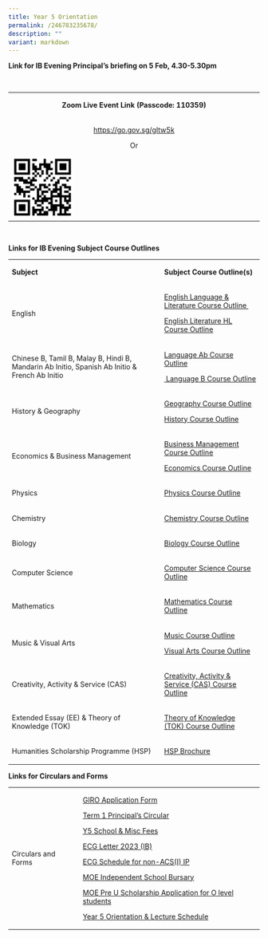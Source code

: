 ```yaml
---
title: Year 5 Orientation
permalink: /246783235678/
description: ""
variant: markdown
---
```

<p><strong>Link for IB Evening Principal’s briefing&nbsp;on 5 Feb, 4.30-5.30pm</strong></p>
<p>&nbsp;</p>
<table>
<tbody>
<tr>
<td rowspan="1" colspan="1">
<p style="text-align: center;"><strong>Zoom Live Event Link (Passcode: 110359)</strong></p>
</td>
</tr>
<tr>
<td rowspan="1" colspan="1">
<p style="text-align: center;"><a rel="noopener noreferrer nofollow" target="_blank" href="https://go.gov.sg/gltw5k">https://go.gov.sg/gltw5k</a></p>
<p style="text-align: center;">Or</p>
<div class="isomer-image-wrapper"><img height="auto" width="100%" alt="" src="/images/QR_code.png" style="width: 25%;"></div>
</td>
</tr>
</tbody>
</table>
<p>&nbsp;</p>
<p></p>
<p><strong>Links for IB Evening Subject Course Outlines</strong>
</p>
<p></p>
<table>
    <tbody>
        <tr>
            <td rowspan="1" colspan="1">
                <p><strong>Subject</strong>
                </p>
            </td>
            <td rowspan="1" colspan="1">
                <p><strong>Subject Course Outline(s)</strong>
                </p>
            </td>
        </tr>
        <tr>
            <td rowspan="1" colspan="1">
                <p>English</p>
            </td>
            <td rowspan="1" colspan="1">
                <p><a href="/files/IB%20Evening/Group_1_Language_and_Literature_Course_Outline_2024.pdf" rel="noopener noreferrer nofollow" target="_blank">English Language &amp; Literature Course Outline&nbsp;</a>
                </p>
                <p><a href="/files/IB%20Evening/Group_1_Literature_HL_Course_Outline_2024.pdf" rel="noopener noreferrer nofollow" target="_blank">English Literature HL Course Outline</a>
                </p>
                <p>
                </p>
            </td>
        </tr>
        <tr>
            <td rowspan="1" colspan="1">
                <p>Chinese B, Tamil B, Malay B, Hindi B, Mandarin Ab Initio, Spanish Ab Initio
                    &amp; French Ab Initio</p>
            </td>
            <td rowspan="1" colspan="1">
                <p><a href="/files/IB%20Evening/Group_2_Language_Ab_Initio_Course_Outline_2024.pdf" rel="noopener noreferrer nofollow" target="_blank">Language Ab Course Outline</a>
                </p>
                <p><a href="/files/IB%20Evening/Group_2_Language_B_Course_Outlines_2024.pdf" rel="noopener noreferrer nofollow" target="_blank">&nbsp;Language B Course Outline</a>
                </p>
            </td>
        </tr>
        <tr>
            <td rowspan="1" colspan="1">
                <p>History &amp; Geography</p>
            </td>
            <td rowspan="1" colspan="1">
                <p><a href="/files/IB%20Evening/Group_3_Geography_Course_Outline_2024.pdf" rel="noopener noreferrer nofollow" target="_blank">Geography Course Outline</a>
                </p>
                <p><a href="/files/IB%20Evening/Group_3_History_Course_Outline_2024.pdf" rel="noopener noreferrer nofollow" target="_blank">History Course Outline</a>
                </p>
            </td>
        </tr>
        <tr>
            <td rowspan="1" colspan="1">
                <p>Economics &amp; Business Management</p>
            </td>
            <td rowspan="1" colspan="1">
                <p><a href="/files/IB%20Evening/Group_3_Business_Management_Course_Outline_2024.pdf" rel="noopener noreferrer nofollow" target="_blank">Business Management Course Outline</a>
                </p>
                <p><a href="/files/IB%20Evening/Group_3_Economics_Course_Outline_2024.pdf" rel="noopener noreferrer nofollow" target="_blank">Economics Course Outline</a>
                </p>
            </td>
        </tr>
        <tr>
            <td rowspan="1" colspan="1">
                <p>Physics</p>
            </td>
            <td rowspan="1" colspan="1">
                <p><a href="/files/IB%20Evening/Group_1_Literature_HL_Course_Outline_2024.pdf" rel="noopener noreferrer nofollow" target="_blank">Physics Course Outline</a>
                </p>
            </td>
        </tr>
        <tr>
            <td rowspan="1" colspan="1">
                <p>Chemistry</p>
            </td>
            <td rowspan="1" colspan="1">
                <p><a href="/files/IB%20Evening/Group_1_Literature_HL_Course_Outline_2024.pdf" rel="noopener noreferrer nofollow" target="_blank">Chemistry Course Outline</a>
                </p>
            </td>
        </tr>
        <tr>
            <td rowspan="1" colspan="1">
                <p>Biology</p>
            </td>
            <td rowspan="1" colspan="1">
                <p><a href="/files/IB%20Evening/Group_1_Literature_HL_Course_Outline_2024.pdf" rel="noopener noreferrer nofollow" target="_blank">Biology Course Outline</a>
                </p>
            </td>
        </tr>
        <tr>
            <td rowspan="1" colspan="1">
                <p>Computer Science</p>
            </td>
            <td rowspan="1" colspan="1">
                <p><a href="/files/IB%20Evening/Group_1_Literature_HL_Course_Outline_2024.pdf" rel="noopener noreferrer nofollow" target="_blank">Computer Science Course Outline</a>
                </p>
            </td>
        </tr>
        <tr>
            <td rowspan="1" colspan="1">
                <p>Mathematics</p>
            </td>
            <td rowspan="1" colspan="1">
                <p><a href="/files/IB%20Evening/Group_1_Literature_HL_Course_Outline_2024.pdf" rel="noopener noreferrer nofollow" target="_blank">Mathematics Course Outline</a>
                </p>
            </td>
        </tr>
        <tr>
            <td rowspan="1" colspan="1">
                <p>Music &amp; Visual Arts</p>
            </td>
            <td rowspan="1" colspan="1">
                <p><a href="/files/IB%20Evening/Group_1_Literature_HL_Course_Outline_2024.pdf" rel="noopener noreferrer nofollow" target="_blank">Music Course Outline</a>
                </p>
                <p><a href="/files/IB%20Evening/Group_1_Literature_HL_Course_Outline_2024.pdf" rel="noopener noreferrer nofollow" target="_blank">Visual Arts Course Outline</a>
                </p>
            </td>
        </tr>
        <tr>
            <td rowspan="1" colspan="1">
                <p>Creativity, Activity &amp; Service (CAS)</p>
            </td>
            <td rowspan="1" colspan="1">
                <p><a href="/files/IB%20Evening/Group_1_Literature_HL_Course_Outline_2024.pdf" rel="noopener noreferrer nofollow" target="_blank">Creativity, Activity &amp; Service (CAS) Course Outline</a>
                </p>
            </td>
        </tr>
        <tr>
            <td rowspan="1" colspan="1">
                <p>Extended Essay (EE) &amp; Theory of Knowledge (TOK)</p>
            </td>
            <td rowspan="1" colspan="1">
                <p><a href="/files/IB%20Evening/Group_1_Literature_HL_Course_Outline_2024.pdf" rel="noopener noreferrer nofollow" target="_blank">Theory of Knowledge (TOK) Course Outline</a>
                </p>
            </td>
        </tr>
        <tr>
            <td rowspan="1" colspan="1">
                <p>Humanities Scholarship Programme (HSP)</p>
            </td>
            <td rowspan="1" colspan="1">
                <p><a href="/files/IB%20Evening/Group_1_Literature_HL_Course_Outline_2024.pdf" rel="noopener noreferrer nofollow" target="_blank">HSP Brochure</a>
                </p>
            </td>
        </tr>
    </tbody>
</table>
<p><strong>Links for Circulars and Forms</strong>
</p>
<table>
    <tbody>
        <tr>
            <td rowspan="1" colspan="1">
                <p>Circulars and Forms</p>
            </td>
            <td rowspan="1" colspan="1">
                <p><a href="/files/IB%20Evening/Group_1_Literature_HL_Course_Outline_2024.pdf" rel="noopener noreferrer nofollow" target="_blank">GIRO Application Form</a>
                </p>
                <p><a href="/files/IB%20Evening/Group_1_Literature_HL_Course_Outline_2024.pdf" rel="noopener noreferrer nofollow" target="_blank">Term 1 Principal’s Circular</a>
                </p>
                <p><a href="/files/IB%20Evening/Group_1_Literature_HL_Course_Outline_2024.pdf" rel="noopener noreferrer nofollow" target="_blank">Y5 School &amp; Misc Fees</a>
                </p>
                <p><a href="/files/IB%20Evening/Group_1_Literature_HL_Course_Outline_2024.pdf" rel="noopener noreferrer nofollow" target="_blank">ECG Letter 2023 (IB)</a>
                </p>
                <p><a href="/files/IB%20Evening/Group_1_Literature_HL_Course_Outline_2024.pdf" rel="noopener noreferrer nofollow" target="_blank">ECG Schedule for non-ACS(I) IP</a>
                </p>
                <p><a href="/files/IB%20Evening/Group_1_Literature_HL_Course_Outline_2024.pdff" rel="noopener noreferrer nofollow" target="_blank">MOE Independent School Bursary</a>
                </p>
                <p><a href="/files/IB%20Evening/Group_1_Literature_HL_Course_Outline_2024.pdf" rel="noopener noreferrer nofollow" target="_blank">MOE Pre U Scholarship Application for O level students</a>
                </p>
                <p><a href="/files/IB%20Evening/Group_1_Literature_HL_Course_Outline_2024.pdf" rel="noopener noreferrer nofollow" target="_blank">Year 5 Orientation &amp; Lecture Schedule</a>
                </p>
            </td>
        </tr>
    </tbody>
</table>
<p></p>